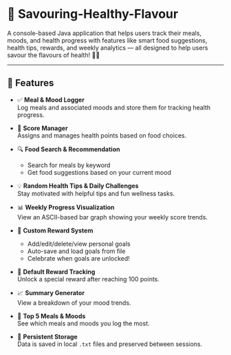 # 🌿 Savouring-Healthy-Flavour

A console-based Java application that helps users track their meals, moods, and health progress with features like smart food suggestions, health tips, rewards, and weekly analytics — all designed to help users savour the flavours of health! 🥗💪

---

## 🧠 Features

- ✅ **Meal & Mood Logger**  
  Log meals and associated moods and store them for tracking health progress.

- 🧮 **Score Manager**  
  Assigns and manages health points based on food choices.

- 🔍 **Food Search & Recommendation**  
  - Search for meals by keyword  
  - Get food suggestions based on your current mood

- 💡 **Random Health Tips & Daily Challenges**  
  Stay motivated with helpful tips and fun wellness tasks.

- 📊 **Weekly Progress Visualization**  
  View an ASCII-based bar graph showing your weekly score trends.

- 🎁 **Custom Reward System**  
  - Add/edit/delete/view personal goals  
  - Auto-save and load goals from file  
  - Celebrate when goals are unlocked!

- 🥇 **Default Reward Tracking**  
  Unlock a special reward after reaching 100 points.

- 📈 **Summary Generator**  
  View a breakdown of your mood trends.

- 🧾 **Top 5 Meals & Moods**  
  See which meals and moods you log the most.

- 📂 **Persistent Storage**  
  Data is saved in local `.txt` files and preserved between sessions.



